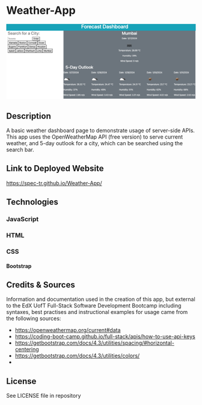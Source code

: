 # Weather-App

![Screenshot of the app as viewed in a desktop browser](assets/images/weatherAppCap.png)

## Description

A basic weather dashboard page to demonstrate usage of server-side APIs. This app uses the OpenWeatherMap API (free version) to serve current weather, and 5-day outlook for a city, which can be searched using the search bar.

## Link to Deployed Website

https://spec-tr.github.io/Weather-App/


## Technologies

### JavaScript
### HTML
### CSS
#### Bootstrap

## Credits & Sources

Information and documentation used in the creation of this app, but external to the EdX UofT Full-Stack Software Development Bootcamp including syntaxes, best practises and instructional examples for usage came from the following sources:
- https://openweathermap.org/current#data
- https://coding-boot-camp.github.io/full-stack/apis/how-to-use-api-keys
- https://getbootstrap.com/docs/4.3/utilities/spacing/#horizontal-centering
- https://getbootstrap.com/docs/4.3/utilities/colors/
- 


## License

See LICENSE file in repository

